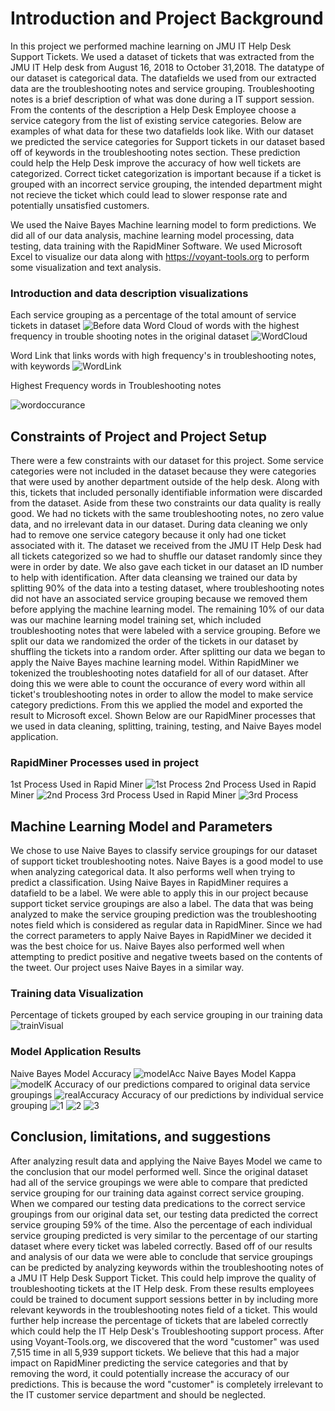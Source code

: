 # Introduction and Project Background
In this project we performed machine learning on JMU IT Help Desk Support Tickets. We used a dataset of tickets that was extracted from the JMU IT Help desk from August 16, 2018 to October 31,2018. The datatype of our dataset is categorical data. The datafields we used from our extracted data are the troubleshooting notes and service grouping. Troubleshooting notes is a brief description of what was done during a IT support session. From the contents of the description a Help Desk Employee choose a service category from the list of existing service categories. Below are examples of what data for these two datafields look like. With our dataset we predicted the service categories for Support tickets in our dataset based off of keywords in the troubleshooting notes section. These prediction could help the Help Desk improve the accuracy of how well tickets are categorized. Correct ticket categorization is important because if a ticket is grouped with an incorrect service grouping, the intended department might not recieve the ticket which could lead to slower response rate and potentially unsatisfied customers. 

We used the Naive Bayes Machine learning model to form predictions. We did all of our data analysis, machine learning model processing, data testing, data training with the RapidMiner Software. We used Microsoft Excel to visualize our data along with https://voyant-tools.org to perform some visualization and text analysis. 

### Introduction and data description visualizations 
Each service grouping as a percentage of the total amount of service tickets in dataset 
![Before data](https://github.com/dalto2wk/JMU-IT-Help-Desk-Machine-Learning-Project-IA480-/blob/master/ProjectImages/total_real.JPG)
Word Cloud of words with the highest frequency in trouble shooting notes in the original dataset
![WordCloud](https://github.com/dalto2wk/JMU-IT-Help-Desk-Machine-Learning-Project-IA480-/blob/master/ProjectImages/wordcloud)

Word Link that links words with high frequency's in troubleshooting notes, with keywords
![WordLink](https://github.com/dalto2wk/JMU-IT-Help-Desk-Machine-Learning-Project-IA480-/blob/master/ProjectImages/Wordlink.png)

Highest Frequency words in Troubleshooting notes 

![wordoccurance](https://github.com/dalto2wk/JMU-IT-Help-Desk-Machine-Learning-Project-IA480-/blob/master/ProjectImages/Occurances%20of%20words.PNG)

## Constraints of Project and Project Setup
There were a few constraints with our dataset for this project. Some service categories were not included in the dataset because they were categories that were used by another department outside of the help desk. Along with this, tickets that included personally identifiable information were discarded from the dataset. Aside from these two constraints our data quality is really good. We had no tickets with the same troubleshooting notes, no zero value data, and no irrelevant data in our dataset. During data cleaning we only had to remove one service category because it only had one ticket associated with it. The dataset we received from the JMU IT Help Desk had all tickets categorized so we had to shuffle our dataset randomly since they were in order by date. We also gave each ticket in our dataset an ID number to help with identification. After data cleansing we trained our data by splitting 90% of the data into a testing dataset, where troubleshooting notes did not have an associated service grouping because we removed them before applying the machine learning model. The remaining 10% of our data was our machine learning model training set, which included troubleshooting notes that were labeled with a service grouping. Before we split our data we randomized the order of the tickets in our dataset by shuffling the tickets into a random order. After splitting our data we began to apply the Naive Bayes machine learning model. Within RapidMiner we tokenized the troubleshooting notes datafield for all of our dataset. After doing this we were able to count the occurance of every word within all ticket's troubleshooting notes in order to allow the model to make service category predictions. From this we applied the model and exported the result to Microsoft excel. Shown Below are our RapidMiner processes that we used in data cleaning, splitting, training, testing, and Naive Bayes model application.

### RapidMiner Processes used in project
1st Process Used in Rapid Miner 
![1st Process](https://github.com/dalto2wk/JMU-IT-Help-Desk-Machine-Learning-Project-IA480-/blob/master/ProjectImages/1st_Process.JPG)
2nd Process Used in Rapid Miner
![2nd Process](https://github.com/dalto2wk/JMU-IT-Help-Desk-Machine-Learning-Project-IA480-/blob/master/ProjectImages/2nd_Process.JPG)
3rd Process Used in Rapid Miner
![3rd Process](https://github.com/dalto2wk/JMU-IT-Help-Desk-Machine-Learning-Project-IA480-/blob/master/ProjectImages/3rd_Process.JPG)
      
## Machine Learning Model and Parameters
We chose to use Naive Bayes to classify service groupings for our dataset of support ticket troubleshooting notes. Naive Bayes is a good model to use when analyzing categorical data. It also performs well when trying to predict a classification. Using Naive Bayes in RapidMiner requires a datafield to be a label. We were able to apply this in our project because support ticket service groupings are also a label. The data that was being analyzed to make the service grouping prediction was the troubleshooting notes field which is considered as regular data in RapidMiner. Since we had the correct parameters to apply Naive Bayes in RapidMiner we decided it was the best choice for us. Naive Bayes also performed well when attempting to predict positive and negative tweets based on the contents of the tweet. Our project uses Naive Bayes in a similar way.  

### Training data Visualization
Percentage of tickets grouped by each service grouping in our training data
![trainVisual](https://github.com/dalto2wk/JMU-IT-Help-Desk-Machine-Learning-Project-IA480-/blob/master/ProjectImages/Training_Data_Pie_Chart.JPG)

### Model Application Results
Naive Bayes Model Accuracy
![modelAcc](https://github.com/dalto2wk/JMU-IT-Help-Desk-Machine-Learning-Project-IA480-/blob/master/ProjectImages/Accuracy.JPG)
Naive Bayes Model Kappa
![modelK](https://github.com/dalto2wk/JMU-IT-Help-Desk-Machine-Learning-Project-IA480-/blob/master/ProjectImages/Kappa.JPG)
Accuracy of our predictions compared to original data service groupings 
![realAccuracy](https://github.com/dalto2wk/JMU-IT-Help-Desk-Machine-Learning-Project-IA480-/blob/master/ProjectImages/of_total_accuracy.JPG)
Accuracy of our predictions by individual service grouping
![1](https://github.com/dalto2wk/JMU-IT-Help-Desk-Machine-Learning-Project-IA480-/blob/master/ProjectImages/Accounts_Pie_chart.JPG)
![2](https://github.com/dalto2wk/JMU-IT-Help-Desk-Machine-Learning-Project-IA480-/blob/master/ProjectImages/IT_pie_chart.JPG)
![3](https://github.com/dalto2wk/JMU-IT-Help-Desk-Machine-Learning-Project-IA480-/blob/master/ProjectImages/Software_pie_chart.JPG)

## Conclusion, limitations, and suggestions
After analyzing result data and applying the Naive Bayes Model we came to the conclusion that our model performed well. Since the original dataset had all of the service groupings we were able to compare that predicted service grouping for our training data against correct service grouping. When we compared our testing data predications to the correct service groupings from our original data set, our testing data predicted the correct service grouping 59% of the time. Also the percentage of each individual service grouping predicted is very similar to the percentage of our starting dataset where every ticket was labeled correctly. Based off of our results and analysis of our data we were able to conclude that service groupings can be predicted by analyzing keywords within the troubleshooting notes of a JMU IT Help Desk Support Ticket. This could help improve the quality of troubleshooting tickets at the IT Help desk. From these results employees could be trained to document support sessions better in by including more relevant keywords in the troubleshooting notes field of a ticket. This would further help increase the percentage of tickets that are labeled correctly which could help the IT Help Desk's Troubleshooting support process. After using Voyant-Tools.org, we discovered that the word "customer" was used 7,515 time in all 5,939 support tickets. We believe that this had a major impact on RapidMiner predicting the service categories and that by removing the word, it could potentially increase the accuracy of our predictions. This is because the word "customer" is completely irrelevant to the IT customer service department and should be neglected.

